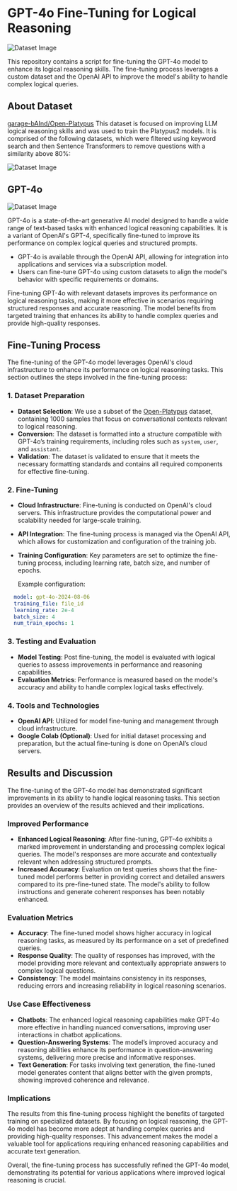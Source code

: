# GPT-4o Fine-Tuning for Logical Reasoning
<div align='centre'>
  <img src="https://github.com/user-attachments/assets/91491d9b-f34d-4d2e-8c85-dcfb1fbb942c" alt="Dataset Image" />
</div>


This repository contains a script for fine-tuning the GPT-4o model to enhance its logical reasoning skills. The fine-tuning process leverages a custom dataset and the OpenAI API to improve the model's ability to handle complex logical queries.

## About Dataset
[garage-bAInd/Open-Platypus](https://huggingface.co/datasets/garage-bAInd/Open-Platypus)
This dataset is focused on improving LLM logical reasoning skills and was used to train the Platypus2 models. It is comprised of the following datasets, which were filtered using keyword search and then Sentence Transformers to remove questions with a similarity above 80%:
<div align='centre'>
  <img src="https://github.com/user-attachments/assets/c81d2fd1-d9cd-49fb-a0ed-d14bf884379a" alt="Dataset Image" />
</div>

## GPT-4o
<div align='centre'>
  <img src="https://github.com/user-attachments/assets/b6c9776f-ca51-41e2-9300-e4e8f97c0dbc" alt="Dataset Image" />
</div>

GPT-4o is a state-of-the-art generative AI model designed to handle a wide range of text-based tasks with enhanced logical reasoning capabilities. It is a variant of OpenAI's GPT-4, specifically fine-tuned to improve its performance on complex logical queries and structured prompts.
- GPT-4o is available through the OpenAI API, allowing for integration into applications and services via a subscription model.
- Users can fine-tune GPT-4o using custom datasets to align the model's behavior with specific requirements or domains.

Fine-tuning GPT-4o with relevant datasets improves its performance on logical reasoning tasks, making it more effective in scenarios requiring structured responses and accurate reasoning. The model benefits from targeted training that enhances its ability to handle complex queries and provide high-quality responses.


## Fine-Tuning Process
The fine-tuning of the GPT-4o model leverages OpenAI's cloud infrastructure to enhance its performance on logical reasoning tasks. This section outlines the steps involved in the fine-tuning process:

### 1. Dataset Preparation
- **Dataset Selection**: We use a subset of the [Open-Platypus](https://huggingface.co/datasets/garage-bAInd/Open-Platypus) dataset, containing 1000 samples that focus on conversational contexts relevant to logical reasoning.
- **Conversion**: The dataset is formatted into a structure compatible with GPT-4o’s training requirements, including roles such as `system`, `user`, and `assistant`.
- **Validation**: The dataset is validated to ensure that it meets the necessary formatting standards and contains all required components for effective fine-tuning.
### 2. Fine-Tuning
- **Cloud Infrastructure**: Fine-tuning is conducted on OpenAI's cloud servers. This infrastructure provides the computational power and scalability needed for large-scale training.
- **API Integration**: The fine-tuning process is managed via the OpenAI API, which allows for customization and configuration of the training job.
- **Training Configuration**: Key parameters are set to optimize the fine-tuning process, including learning rate, batch size, and number of epochs.

  Example configuration:

```yaml
  model: gpt-4o-2024-08-06
  training_file: file_id
  learning_rate: 2e-4
  batch_size: 4
  num_train_epochs: 1
```
### 3. Testing and Evaluation
- **Model Testing**: Post fine-tuning, the model is evaluated with logical queries to assess improvements in performance and reasoning capabilities.
- **Evaluation Metrics**: Performance is measured based on the model's accuracy and ability to handle complex logical tasks effectively.
### 4. Tools and Technologies
- **OpenAI API**: Utilized for model fine-tuning and management through cloud infrastructure.
- **Google Colab (Optional)**: Used for initial dataset processing and preparation, but the actual fine-tuning is done on OpenAI’s cloud servers.

## Results and Discussion

The fine-tuning of the GPT-4o model has demonstrated significant improvements in its ability to handle logical reasoning tasks. This section provides an overview of the results achieved and their implications.

### Improved Performance

- **Enhanced Logical Reasoning**: After fine-tuning, GPT-4o exhibits a marked improvement in understanding and processing complex logical queries. The model's responses are more accurate and contextually relevant when addressing structured prompts.
- **Increased Accuracy**: Evaluation on test queries shows that the fine-tuned model performs better in providing correct and detailed answers compared to its pre-fine-tuned state. The model's ability to follow instructions and generate coherent responses has been notably enhanced.

### Evaluation Metrics

- **Accuracy**: The fine-tuned model shows higher accuracy in logical reasoning tasks, as measured by its performance on a set of predefined queries.
- **Response Quality**: The quality of responses has improved, with the model providing more relevant and contextually appropriate answers to complex logical questions.
- **Consistency**: The model maintains consistency in its responses, reducing errors and increasing reliability in logical reasoning scenarios.

### Use Case Effectiveness

- **Chatbots**: The enhanced logical reasoning capabilities make GPT-4o more effective in handling nuanced conversations, improving user interactions in chatbot applications.
- **Question-Answering Systems**: The model’s improved accuracy and reasoning abilities enhance its performance in question-answering systems, delivering more precise and informative responses.
- **Text Generation**: For tasks involving text generation, the fine-tuned model generates content that aligns better with the given prompts, showing improved coherence and relevance.

### Implications

The results from this fine-tuning process highlight the benefits of targeted training on specialized datasets. By focusing on logical reasoning, the GPT-4o model has become more adept at handling complex queries and providing high-quality responses. This advancement makes the model a valuable tool for applications requiring enhanced reasoning capabilities and accurate text generation.

Overall, the fine-tuning process has successfully refined the GPT-4o model, demonstrating its potential for various applications where improved logical reasoning is crucial.
